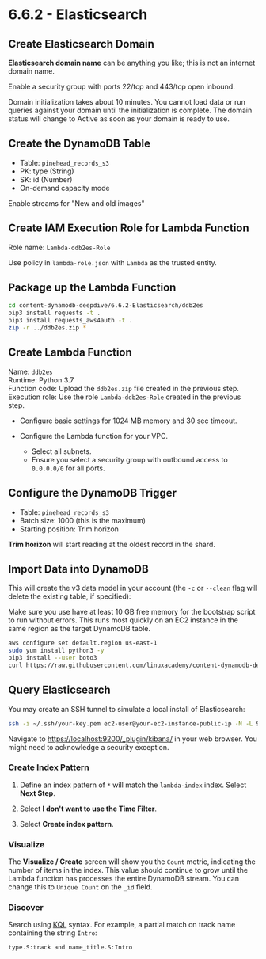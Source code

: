 # 6.6.2 - Elasticsearch

## Create Elasticsearch Domain

**Elasticsearch domain name** can be anything you like; this is not an internet domain name.

Enable a security group with ports 22/tcp and 443/tcp open inbound.

Domain initialization takes about 10 minutes. You cannot load data or run queries against your domain until the initialization is complete. The domain status will change to Active as soon as your domain is ready to use.

## Create the DynamoDB Table

- Table: `pinehead_records_s3`
- PK: type (String)
- SK: id (Number)
- On-demand capacity mode

Enable streams for "New and old images"

## Create IAM Execution Role for Lambda Function

Role name: `Lambda-ddb2es-Role`

Use policy in `lambda-role.json` with `Lambda` as the trusted entity.

## Package up the Lambda Function

```sh
cd content-dynamodb-deepdive/6.6.2-Elasticsearch/ddb2es
pip3 install requests -t .
pip3 install requests_aws4auth -t .
zip -r ../ddb2es.zip *
```

## Create Lambda Function

Name: `ddb2es`  
Runtime: Python 3.7  
Function code: Upload the `ddb2es.zip` file created in the previous step.  
Execution role: Use the role `Lambda-ddb2es-Role` created in the previous step.  

- Configure basic settings for 1024 MB memory and 30 sec timeout.

- Configure the Lambda function for your VPC.
  - Select all subnets. 
  - Ensure you select a security group with outbound access to `0.0.0.0/0` for all ports.

## Configure the DynamoDB Trigger

- Table: `pinehead_records_s3`
- Batch size: 1000 (this is the maximum)
- Starting position: Trim horizon

**Trim horizon** will start reading at the oldest record in the shard.

## Import Data into DynamoDB

This will create the v3 data model in your account (the `-c` or `--clean` flag will delete the existing table, if specified):

Make sure you use have at least 10 GB free memory for the bootstrap script to run without errors. This runs most quickly on an EC2 instance in the same region as the target DynamoDB table.

```sh
aws configure set default.region us-east-1
sudo yum install python3 -y
pip3 install --user boto3
curl https://raw.githubusercontent.com/linuxacademy/content-dynamodb-deepdive/master/labs/bootstrap/tablebootstrap.py | python3 /dev/stdin -s 3 -f s3://dynamodblabs/artist.csv,s3://dynamodblabs/album.csv,s3://dynamodblabs/track.csv
```

## Query Elasticsearch

You may create an SSH tunnel to simulate a local install of Elasticsearch:

<!--
ssh -i ~/aws/aws-cloudshare.pem ec2-user@3.231.202.192 -N -L 9200:vpc-pinehead-nbtscv4abalj7nmsikj4bwaztm.us-east-1.es.amazonaws.com:443
-->

```sh
ssh -i ~/.ssh/your-key.pem ec2-user@your-ec2-instance-public-ip -N -L 9200:vpc-your-amazon-es-domain.region.es.amazonaws.com:443
```

Navigate to <https://localhost:9200/_plugin/kibana/> in your web browser. You might need to acknowledge a security exception.

### Create Index Pattern

1. Define an index pattern of `*` will match the `lambda-index` index. Select **Next Step**.

2. Select **I don't want to use the Time Filter**.

3. Select **Create index pattern**.

### Visualize

The **Visualize / Create** screen will show you the `Count` metric, indicating the number of items in the index. This value should continue to grow until the Lambda function has processes the entire DynamoDB stream. You can change this to `Unique Count` on the `_id` field.

### Discover

Search using [KQL](https://www.elastic.co/guide/en/kibana/current/kuery-query.html) syntax. For example, a partial match on track name containing the string `Intro`:

```text
type.S:track and name_title.S:Intro
```
